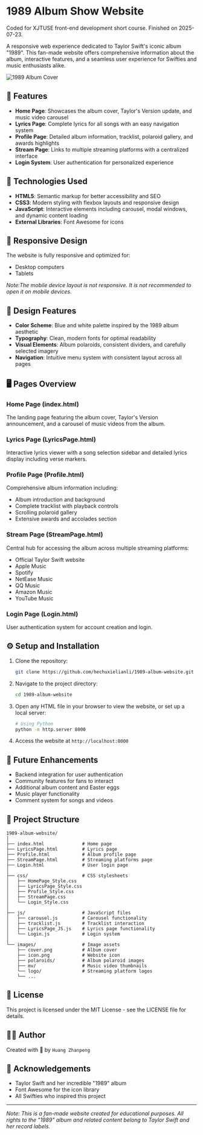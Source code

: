 # 1989 Album Show Website

Coded for XJTUSE front-end development short course.
Finished on 2025-07-23.

A responsive web experience dedicated to Taylor Swift's iconic album "1989". This fan-made website offers comprehensive information about the album, interactive features, and a seamless user experience for Swifties and music enthusiasts alike.

![1989 Album Cover](https://upload.wikimedia.org/wikipedia/en/f/f6/Taylor_Swift_-_1989.png)

## 📌 Features

- **Home Page**: Showcases the album cover, Taylor's Version update, and music video carousel
- **Lyrics Page**: Complete lyrics for all songs with an easy navigation system
- **Profile Page**: Detailed album information, tracklist, polaroid gallery, and awards highlights
- **Stream Page**: Links to multiple streaming platforms with a centralized interface
- **Login System**: User authentication for personalized experience

## 🚀 Technologies Used

- **HTML5**: Semantic markup for better accessibility and SEO
- **CSS3**: Modern styling with flexbox layouts and responsive design
- **JavaScript**: Interactive elements including carousel, modal windows, and dynamic content loading
- **External Libraries**: Font Awesome for icons

## 📱 Responsive Design

The website is fully responsive and optimized for:
- Desktop computers
- Tablets

*Note:The mobile device layout is not responsive. It is not recommended to open it on mobile devices.*

## 🎨 Design Features

- **Color Scheme**: Blue and white palette inspired by the 1989 album aesthetic
- **Typography**: Clean, modern fonts for optimal readability
- **Visual Elements**: Album polaroids, consistent dividers, and carefully selected imagery
- **Navigation**: Intuitive menu system with consistent layout across all pages

## 🖥️ Pages Overview

### Home Page (index.html)
The landing page featuring the album cover, Taylor's Version announcement, and a carousel of music videos from the album.

### Lyrics Page (LyricsPage.html)
Interactive lyrics viewer with a song selection sidebar and detailed lyrics display including verse markers.

### Profile Page (Profile.html)
Comprehensive album information including:
- Album introduction and background
- Complete tracklist with playback controls
- Scrolling polaroid gallery
- Extensive awards and accolades section

### Stream Page (StreamPage.html)
Central hub for accessing the album across multiple streaming platforms:
- Official Taylor Swift website
- Apple Music
- Spotify
- NetEase Music
- QQ Music
- Amazon Music
- YouTube Music

### Login Page (Login.html)
User authentication system for account creation and login.

## ⚙️ Setup and Installation

1. Clone the repository:
   ```bash
   git clone https://github.com/hechuxielianli/1989-album-website.git
   ```

2. Navigate to the project directory:
   ```bash
   cd 1989-album-website
   ```

3. Open any HTML file in your browser to view the website, or set up a local server:
   ```bash
   # Using Python
   python -m http.server 8000
   ```

4. Access the website at `http://localhost:8000`

## 🔮 Future Enhancements

- Backend integration for user authentication
- Community features for fans to interact
- Additional album content and Easter eggs
- Music player functionality
- Comment system for songs and videos

## 📝 Project Structure

```
1989-album-website/
│
├── index.html              # Home page
├── LyricsPage.html         # Lyrics page
├── Profile.html            # Album profile page
├── StreamPage.html         # Streaming platforms page
├── Login.html              # User login page
│
├── css/                    # CSS stylesheets
│   ├── HomePage_Style.css
│   ├── LyricsPage_Style.css
│   ├── Profile_Style.css
│   ├── StreamPage.css
│   └── Login_Style.css
│
├── js/                     # JavaScript files
│   ├── carousel.js         # Carousel functionality
│   ├── tracklist.js        # Tracklist interaction
│   ├── LyricsPage_JS.js    # Lyrics page functionality
│   └── Login.js            # Login system
│
└── images/                 # Image assets
    ├── cover.png           # Album cover
    ├── icon.png            # Website icon
    ├── polaroids/          # Album polaroid images
    ├── mv/                 # Music video thumbnails
    └── logo/               # Streaming platform logos
    └── ...
```

## 📜 License

This project is licensed under the MIT License - see the LICENSE file for details.

## 👩‍💻 Author

Created with 💙 by `Huang Zhanpeng`

## 🙏 Acknowledgements

- Taylor Swift and her incredible "1989" album
- Font Awesome for the icon library
- All Swifties who inspired this project

---

*Note: This is a fan-made website created for educational purposes. All rights to the "1989" album and related content belong to Taylor Swift and her record labels.*